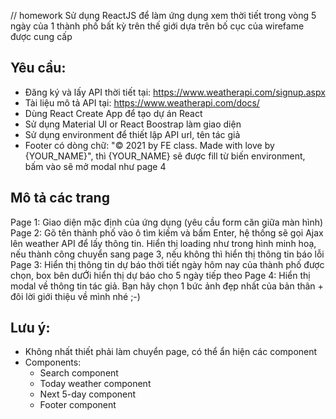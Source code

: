 // homework
Sử dụng ReactJS để làm ứng dụng xem thời tiết trong vòng 5 ngày của 1 thành phố bất kỳ trên thế giới dựa trên bố cục của wirefame được cung cấp

## Yêu cầu:
- Đăng ký và lấy API thời tiết tại: https://www.weatherapi.com/signup.aspx
- Tài liệu mô tả API tại: https://www.weatherapi.com/docs/
- Dùng React Create App để tạo dự án React
- Sử dụng Material UI or React Boostrap làm giao diện 
- Sử dụng environment để thiết lập API url, tên tác giả
- Footer có dòng chữ: "© 2021 by FE class. Made with love by {YOUR_NAME}", thì {YOUR_NAME} sẽ được fill từ biến environment, bấm vào sẽ mở modal như page 4

## Mô tả các trang
Page 1: Giao diện mặc định của ứng dụng (yêu cầu form căn giữa màn hình)
Page 2: Gõ tên thành phố vào ô tìm kiếm và bấm Enter, hệ thống sẽ gọi Ajax lên weather API để lấy thông tin. Hiển thị loading như trong hình minh hoạ, nếu thành công chuyển sang page 3, nếu không thì hiển thị thông tin báo lỗi
Page 3: Hiển thị thông tin dự báo thời tiết ngày hôm nay của thành phố được chọn, box bên dưỚi hiển thị dự báo cho 5 ngày tiếp theo
Page 4: Hiển thị modal về thông tin tác giả. Bạn hãy chọn 1 bức ảnh đẹp nhất của bản thân + đôi lời giới thiệu về mình nhé ;-)

## Lưu ý: 
- Không nhất thiết phải làm chuyển page, có thể ẩn hiện các component
- Components:
    + Search component
    + Today weather component
    + Next 5-day component
    + Footer component